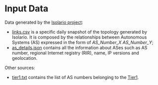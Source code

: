 # Input Data

Data generated by the [Isolario project](http://isolario.it/):
- [links.csv](input/links.csv) is a specific daily snapshot of the topology generated by Isolario. It is composed by the relationships between Autonomous Systems (AS) expressed in the form of *AS_Number_X* *AS_Number_Y*;
- [as_details.json](input/as_details.json) contains all the information about ASes such as AS number, regional Internet registry (RIR), name, IP versions and geolocation.

Other sources:
- [tier1.txt](input/tier1.txt) contains the list of AS numbers belonging to the [Tier1](https://en.wikipedia.org/wiki/Tier_1_network).
